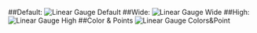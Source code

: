 ##Default:
![Linear Gauge Default](http://rawgit.com/lflores/linear-gauge/master/src/images/linear-gauge.png)
##Wide:
![Linear Gauge Wide](http://rawgit.com/lflores/linear-gauge/master/src/images/linear-gauge-wide.png)
##High:
![Linear Gauge High](http://rawgit.com/lflores/linear-gauge/master/src/images/linear-gauge-high.png)
##Color & Points
![Linear Gauge Colors&Point](http://rawgit.com/lflores/linear-gauge/master/src/images/linear-gauge-colors-points.png)